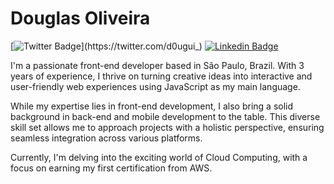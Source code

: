 # Douglas Oliveira

[![Twitter Badge](https://img.shields.io/badge/-@d0ugui_-0093E9?style=flat-square&labelColor=0093E9&logo=twitter&logoColor=white&link=https://twitter.com/d0ugui_)](https://twitter.com/d0ugui_) 
[![Linkedin Badge](https://img.shields.io/badge/-Douglas%20Oliveira-0093E9?style=flat-square&logo=Linkedin&logoColor=white&link=https://www.linkedin.com/in/d0ugui/)](https://www.linkedin.com/in/d0ugui/) 

I'm a passionate front-end developer based in São Paulo, Brazil. With 3 years of experience, I thrive on turning creative ideas into interactive and user-friendly web experiences using JavaScript as my main language. 

While my expertise lies in front-end development, I also bring a solid background in back-end and mobile development to the table. This diverse skill set allows me to approach projects with a holistic perspective, ensuring seamless integration across various platforms.

Currently, I'm delving into the exciting world of Cloud Computing, with a focus on earning my first certification from AWS. 
